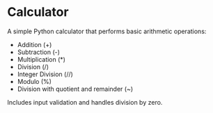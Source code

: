 # Calculator

A simple Python calculator that performs basic arithmetic operations:

- Addition (+)
- Subtraction (-)
- Multiplication (*)
- Division (/)
- Integer Division (//)
- Modulo (%)
- Division with quotient and remainder (~)

Includes input validation and handles division by zero.
